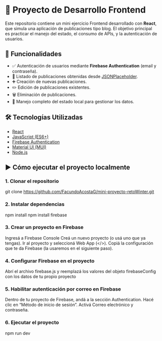 # 📝 Proyecto de Desarrollo Frontend

Este repositorio contiene un mini ejercicio Frontend desarrollado con **React**, que simula una aplicación de publicaciones tipo blog. El objetivo principal es practicar el manejo del estado, el consumo de APIs, y la autenticación de usuarios.

## 🚀 Funcionalidades

- ✅ Autenticación de usuarios mediante **Firebase Authentication** (email y contraseña).
- 📄 Listado de publicaciones obtenidas desde [JSONPlaceholder](https://jsonplaceholder.typicode.com/).
- ➕ Creación de nuevas publicaciones.
- ✏️ Edición de publicaciones existentes.
- 🗑️ Eliminación de publicaciones.
- 🔄 Manejo completo del estado local para gestionar los datos.

## 🛠️ Tecnologías Utilizadas

- [React](https://reactjs.org/)
- [JavaScript (ES6+)](https://developer.mozilla.org/en-US/docs/Web/JavaScript)
- [Firebase Authentication](https://firebase.google.com/products/auth)
- [Material UI (MUI)](https://mui.com/)
- [Node.js](https://nodejs.org/)

## ▶️ Cómo ejecutar el proyecto localmente

### 1. Clonar el repositorio

git clone https://github.com/FacundoAcostaG/mini-proyecto-retoWinter.git

### 2. Instalar dependencias

npm install
npm install firebase

### 3. Crear un proyecto en Firebase

Ingresá a Firebase Console
Creá un nuevo proyecto (o usá uno que ya tengas).
Ir al proyecto y seleccioná Web App (</>).
Copiá la configuración que te da Firebase (la usaremos en el siguiente paso).

### 4. Configurar Firebase en el proyecto

Abrí el archivo firebase.js y reemplazá los valores del objeto firebaseConfig con los datos de tu propio proyecto

### 5. Habilitar autenticación por correo en Firebase

Dentro de tu proyecto de Firebase, andá a la sección Authentication.
Hacé clic en “Método de inicio de sesión”.
Activá Correo electrónico y contraseña.

### 6. Ejecutar el proyecto

npm run dev
